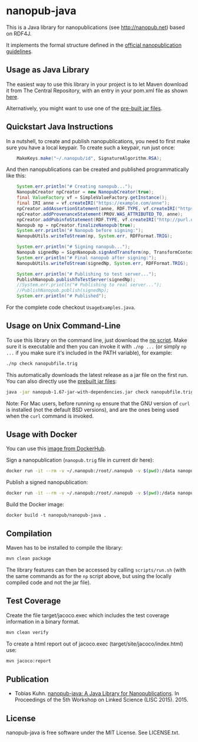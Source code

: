 nanopub-java
============

This is a Java library for nanopublications (see http://nanopub.net) based on
RDF4J.

It implements the formal structure defined in the [official nanopublication
guidelines](http://nanopub.net/guidelines/working_draft/).


## Usage as Java Library

The easiest way to use this library in your project is to let Maven download it
from The Central Repository, with an entry in your pom.xml file as shown
[here](https://central.sonatype.com/artifact/org.nanopub/nanopub).

Alternatively, you might want to use one of the [pre-built
jar files](https://github.com/Nanopublication/nanopub-java/releases).

## Quickstart Java Instructions

In a nutshell, to create and publish nanopublications, you need to first make sure you have a
local keypair. To create such a keypair, run just once:

```java
    MakeKeys.make("~/.nanopub/id", SignatureAlgorithm.RSA);
```

And then nanopublications can be created and published programmatically like this:

```java
    System.err.println("# Creating nanopub...");
    NanopubCreator npCreator = new NanopubCreator(true);
    final ValueFactory vf = SimpleValueFactory.getInstance();
    final IRI anne = vf.createIRI("https://example.com/anne");
    npCreator.addAssertionStatement(anne, RDF.TYPE, vf.createIRI("https://schema.org/Person"));
    npCreator.addProvenanceStatement(PROV.WAS_ATTRIBUTED_TO, anne);
    npCreator.addPubinfoStatement(RDF.TYPE, vf.createIRI("http://purl.org/nanopub/x/ExampleNanopub"));
    Nanopub np = npCreator.finalizeNanopub(true);
    System.err.println("# Nanopub before signing:");
    NanopubUtils.writeToStream(np, System.err, RDFFormat.TRIG);

    System.err.println("# Signing nanopub...");
    Nanopub signedNp = SignNanopub.signAndTransform(np, TransformContext.makeDefault());
    System.err.println("# Final nanopub after signing:");
    NanopubUtils.writeToStream(signedNp, System.err, RDFFormat.TRIG);

    System.err.println("# Publishing to test server...");
    PublishNanopub.publishToTestServer(signedNp);
    //System.err.println("# Publishing to real server...");
    //PublishNanopub.publish(signedNp);
    System.err.println("# Published");
```

For the complete code checkout ``UsageExamples.java``. 

## Usage on Unix Command-Line

To use this library on the command line, just download the [np
script](https://raw.githubusercontent.com/Nanopublication/nanopub-java/master/bin/np).
Make sure it is executable and then you can invoke it with `./np ...` (or simply
`np ...` if you make sure it's included in the PATH variable), for example:

```bash
./np check nanopubfile.trig
```

This automatically downloads the latest release as a jar file on the first run.
You can also directly use the [prebuilt jar
files](https://github.com/Nanopublication/nanopub-java/releases):

```bash
java -jar nanopub-1.67-jar-with-dependencies.jar check nanopubfile.trig
```

Note: For Mac users, before running `np` ensure that the GNU version of `curl`
is installed (not the default BSD versions), and are the ones being used when
the `curl` command is invoked.


## Usage with Docker

You can use this [image from
DockerHub](https://hub.docker.com/repository/docker/umids/nanopub-java).

Sign a nanopublication (`nanopub.trig` file in current dir here):

```bash
docker run -it --rm -v ~/.nanopub:/root/.nanopub -v $(pwd):/data nanopub/nanopub-java sign /data/nanopub.trig
```

Publish a signed nanopublication:

```bash
docker run -it --rm -v ~/.nanopub:/root/.nanopub -v $(pwd):/data nanopub/nanopub-java publish /data/signed.nanopub.trig
```

Build the Docker image:

```shell
docker build -t nanopub/nanopub-java .
```

## Compilation

Maven has to be installed to compile the library:

```bash
mvn clean package
```

The library features can then be accessed by calling `scripts/run.sh` (with the
same commands as for the `np` script above, but using the locally compiled code
and not the jar file).

## Test Coverage
Create the file target/jacoco.exec which includes the test coverage information in a binary format.
```bash
mvn clean verify
```
To create a html report out of jacoco.exec (target/site/jacoco/index.html) use:
```bash
mvn jacoco:report
```


## Publication

- Tobias Kuhn.  [nanopub-java: A Java Library for
  Nanopublications](http://arxiv.org/pdf/1508.04977.pdf). In Proceedings of the
  5th Workshop on Linked Science (LISC 2015). 2015.


## License

nanopub-java is free software under the MIT License. See LICENSE.txt.

